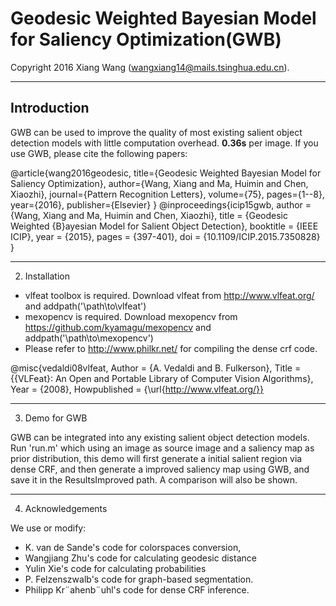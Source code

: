 # Geodesic Weighted Bayesian Model for Saliency Optimization(GWB)
Copyright 2016 Xiang Wang (wangxiang14@mails.tsinghua.edu.cn).

---------------------------------------------------------------------------
## Introduction

GWB can be used to improve the quality of most existing salient object detection models with little computation overhead.
**0.36s** per image.
If you use GWB, please cite the following papers:

@article{wang2016geodesic,
  title={Geodesic Weighted Bayesian Model for Saliency Optimization},
  author={Wang, Xiang and Ma, Huimin and Chen, Xiaozhi},
  journal={Pattern Recognition Letters},
  volume={75},
  pages={1--8},
  year={2016},
  publisher={Elsevier}
}
@inproceedings{icip15gwb,
  author    = {Wang, Xiang and Ma, Huimin and Chen, Xiaozhi},
  title     = {Geodesic Weighted {B}ayesian Model for Salient Object Detection},
  booktitle = {IEEE ICIP},
  year      = {2015},
  pages	    = {397-401},
  doi	    = {10.1109/ICIP.2015.7350828}
}

---------------------------------------------------------------------------
2. Installation

* vlfeat toolbox is required. Download vlfeat from http://www.vlfeat.org/ and addpath('\path\to\vlfeat')
* mexopencv is required. Download mexopencv from https://github.com/kyamagu/mexopencv and  addpath('\path\to\mexopencv')
* Please refer to http://www.philkr.net/ for compiling the dense crf code.

@misc{vedaldi08vlfeat,
 Author = {A. Vedaldi and B. Fulkerson},
 Title = {{VLFeat}: An Open and Portable Library
          of Computer Vision Algorithms},
 Year  = {2008},
 Howpublished = {\url{http://www.vlfeat.org/}}


---------------------------------------------------------------------------
3. Demo for GWB

GWB can be integrated into any existing salient object detection models. 
Run 'run.m' which using an image as source image and a saliency map as prior distribution, 
this demo will first generate a initial salient region via dense CRF,
and then generate a improved saliency map using GWB, and save it in the ResultsImproved path.
A comparison will also be shown.


---------------------------------------------------------------------------
4. Acknowledgements

We use or modify: 
* K. van de Sande's code for colorspaces conversion, 
* Wangjiang Zhu's code for calculating geodesic distance
* Yulin Xie's code for calculating probabilities
* P. Felzenszwalb's code for graph-based segmentation. 
* Philipp Kr¨ahenb¨uhl's code for dense CRF inference.
